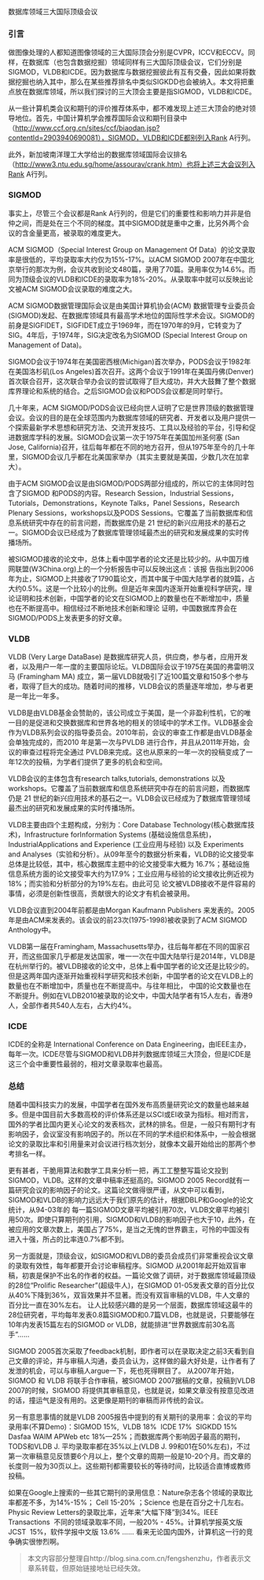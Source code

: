 

数据库领域三大国际顶级会议


### 引言

做图像处理的人都知道图像领域的三大国际顶会分别是CVPR，ICCV和ECCV。同样，在数据库（也包含数据挖掘）领域同样有三大国际顶级会议，它们分别是SIGMOD，VLDB和ICDE。因为数据库与数据挖掘彼此有互有交叠，因此如果将数据挖掘也纳入其中，那么在某些推荐排名中类似SIGKDD也会被纳入。本文将把重点放在数据库领域，所以我们探讨的三大顶会主要是指SIGMOD，VLDB和ICDE。

从一些计算机类会议和期刊的评价推荐体系中，都不难发现上述三大顶会的绝对领导地位。首先，中国计算机学会推荐国际会议和期刊目录中（http://www.ccf.org.cn/sites/ccf/biaodan.jsp?contentId=2903940690081），SIGMOD，VLDB和ICDE都别列入Rank A行列。


此外，新加坡南洋理工大学给出的数据库领域国际会议排名（http://www3.ntu.edu.sg/home/assourav/crank.htm）也将上述三大会议列入Rank A行列。


### SIGMOD

事实上，尽管三个会议都是Rank A行列的，但是它们的重要性和影响力并非是伯仲之间，而是处在三个不同的梯度。其中SIGMOD就是重中之重，比另外两个会议的含金量更高，被录取的难度更大。

ACM SIGMOD（Special Interest Group on Management Of Data）的论文录取率是很低的，平均录取率大约仅为15%-17%。以ACM SIGMOD 2007年在中国北京举行的那次为例，会议共收到论文480篇，录用了70篇。录用率仅为14.6%。而同为顶级会议的VLDB和ICDE的录取率为18%-20%。从录取率中就可以反映出论文被ACM SIGMOD会议录取的难度之大。

ACM SIGMOD数据管理国际会议是由美国计算机协会(ACM) 数据管理专业委员会(SIGMOD)发起、在数据库领域具有最高学术地位的国际性学术会议。SIGMOD的前身是SIGFIDET，SIGFIDET成立于1969年，而在1970年的9月，它转变为了SIG。4年后，于1974年，SIG决定改名为SIGMOD (Special Interest Group on Management of Data)。

SIGMOD会议于1974年在美国密西根(Michigan)首次举办，PODS会议于1982年在美国洛杉矶(Los Angeles)首次召开。这两个会议于1991年在美国丹佛(Denver)首次联合召开，这次联合举办会议的尝试取得了巨大成功，并大大鼓舞了整个数据库界理论和系统的结合。之后SIGMOD会议和PODS会议都是同时举行。

几十年来，ACM SIGMOD/PODS会议已经向世人证明了它是世界顶级的数据管理会议。会议的目的是在全球范围内为数据库领域的研究者、开发者以及用户提供一个探索最新学术思想和研究方法、交流开发技巧、工具以及经验的平台，引导和促进数据库学科的发展。SIGMOD会议第一次于1975年在美国加州圣何塞 (San Jose, California)召开，往后每年都在不同的地方召开，但从1975年至今的几十年里，SIGMOD会议几乎都在北美国家举办（其实主要就是美国，少数几次在加拿大）。

由于ACM SIGMOD会议是由SIGMOD/PODS两部分组成的，所以它的主体同时包含了SIGMOD 和PODS的内容。Research Session，Industrial Sessions，Tutorials，Demonstrations，Keynote Talks，Panel Sessions，Research Plenary Sessions，workshops以及PODS Sessions。它覆盖了当前数据库和信息系统研究中存在的前言问题，而数据库仍是 21 世纪的新兴应用技术的基石之一。SIGMOD会议已经成为了数据库管理领域最杰出的研究和发展成果的实时传播场所。

被SIGMOD接收的论文中，总体上看中国学者的论文还是比较少的。从中国万维网联盟(W3China.org)上的一个分析报告中可以反映出这点：该报 告指出到2006年为止，SIGMOD上共接收了1790篇论文，而其中属于中国大陆学者的就9篇，占大约0.5%。这是一个比较小的比例。但是近年来国内逐渐开始重视科学研究，理论证明和技术创新，中国学者的论文在SIGMOD上的数量也在不断增加中，质量也在不断提高中。相信经过不断地技术创新和理论 证明，中国数据库界会在SIGMOD/PODS上发表更多的好文章。

### VLDB

VLDB (Very Large DataBase) 是数据库研究人员，供应商，参与者，应用开发者，以及用户一年一度的主要国际论坛。VLDB国际会议于1975在美国的弗雷明汉马 (Framingham MA) 成立，第一届VLDB就吸引了近100篇文章和150多个参与者，取得了巨大的成功。随着时间的推移，VLDB会议的质量逐年增加，参与者更是一年比一年多。

VLDB是由VLDB基金会赞助的，该公司成立于美国，是一个非盈利性机，它的唯一目的是促进和交换数据库和世界各地的相关的领域中的学术工作。VLDB基金会作为VLDB系列会议的指导委员会。2010年前，会议的审查工作都是由VLDB基金会单独完成的，而2010 年是第一次与PVLDB 进行合作，并且从2011年开始，会议的审查过程将完全通过 PVLDB来完成。这也从原来的一年一次的投稿变成了一年12次的投稿，为学者们提供了更多的机会和空间。

VLDB会议的主体包含有research talks,tutorials, demonstrations 以及 workshops。它覆盖了当前数据库和信息系统研究中存在的前言问题，而数据库仍是 21 世纪的新兴应用技术的基石之一。VLDB会议已经成为了数据库管理领域最杰出的研究和发展成果的实时传播场所。

VLDB主要由四个主题构成，分别为：Core Database Technology(核心数据库技术)，Infrastructure forInformation Systems (基础设施信息系统)，IndustrialApplications and Experience (工业应用与经验) 以及 Experiments and Analyses（实验和分析）。从09年至今的数据分析来看，VLDB的论文接受率总体是比较低，其中，核心数据库主题中的论文接受率大概为 16.7%；基础设施信息系统方面的论文接受率大约为17.9%；工业应用与经验的论文接收比例近视为18%；而实验和分析部分的为19%左右。由此可见 论文被VLDB接收不是件容易的事情，必须是创新性很高，贡献很大的论文才有机会被录用。

VLDB会议直到2004年前都是由Morgan Kaufmann Publishers 来发表的。2005年是由ACM来发表的。该会议的前23次(1975-1998)被收录到了ACM SIGMOD Anthology中。

VLDB第一届在Framingham, Massachusetts举办，往后每年都在不同的国家召开，而这些国家几乎都是发达国家，唯一一次在中国大陆举行是2014年，VLDB是在杭州举行的。被VLDB接收的论文中，总体上看中国学者的论文还是比较少的。但是这两年国内逐渐开始重视科学研究和技术创新，中国学者的论文在VLDB上的数量也在不断增加中，质量也在不断提高中。与往年相比， 中国的论文数量也在不断提升。例如在VLDB2010被录取的论文中，中国大陆学者有15人左右，香港9人，全部作者共540人左右，占大约4%。

### ICDE

ICDE的全称是 International Conference on Data Engineering，由IEEE主办，每年一次。ICDE尽管与SIGMOD和VLDB并列数据库领域三大顶会，但是ICDE是这三个会中重要性最弱的，相对文章录取率也最高。

### 总结

随着中国科技实力的发展，中国学者在国外发布高质量研究论文的数量也越来越多。但是中国目前大多数高校的评价体系还是以SCI或EI收录为指标。相对而言，国外的学者比国内更关心论文的发表档次，武林的排名。但是，一般只有期刊才有影响因子，会议室没有影响因子的。所以在不同的学术组织和体系中，一般会根据论文的录取比率和引用量来对会议进行档次划分，就像本文最开始给出的那两个参考排名一样。

更有甚者，干脆用算法和数学工具来分析一把，再工工整整写篇论文投到SIGMOD，VLDB。这样的文章中稿率还挺高的。SIGMOD 2005 Record就有一篇研究会议的影响因子的论文。这篇论文做得很严谨，从文中可以看到，SIGMOD和VLDB的影响力远远大于我们原先的估计，根据DBLP和Google的论文统计，从94-03年的 每一篇SIGMOD文章平均被引用70次，VLDB文章平均被引用50次。即使只算期刊的引用，SIGMOD和VLDB的影响因子也大于10，此外，在被应用的文章次数上，美国占了75%，是当之无愧的世界霸主，可怜的中国没有进入十强，所占的比率连0.7%都不到。

另一方面就是，顶级会议，如SIGMOD和VLDB的委员会成员们非常重视会议文章的录取有效性，每年都要开会讨论审稿程序。SIGMOD 从2001年起开始双盲审稿，初衷是保护不出名的作者的权益。一篇论文做了调研，对于数据库领域最顶级的28位“Prolific Researcher”(超级牛人)，在SIGMOD 01-05发表文章的百分比仅从40%下降到36%，双盲效果并不显著。而没有双盲审稿的VLDB，牛人文章的百分比一直在30%左右。
让人比较感兴趣的是另一个层面，数据库领域这最牛的28位研究者，平均每年发表0.8篇SIGMOD和0.7篇VLDB，也就是说，只要能够在10年内发表15篇左右的SIGMOD or VLDB，就能排进“世界数据库前30名高手”……

SIGMOD 2005首次采取了feedback机制，即作者可以在录取决定之前3天看到自己文章的评论，并与审稿人沟通，委员会认为，这样做的最大好处是，让作者有了发泄的机会，可以与审稿人argue一下，死也死得瞑目了。
从2007年开始，SIGMOD 和 VLDB 将联手合作审稿，被SIGMOD 2007据稿的文章，投稿到VLDB 2007的时候，SIGMOD 将提供其审稿意见，也就是说，如果文章没有按意见改进的话，撞运气是没有用的。这更像是期刊的审稿而非传统的会议。

另一有意思事情的就是VLDB 2005报告中提到的有关期刊的录用率：会议的平均录用率(不算Demo)：SIGMOD 15%,  VLDB 18%  ICDE 17%  SIGKDD 15%  Dasfaa WAIM APWeb etc 18%—25%；而数据库两个影响因子最高的期刊，TODS和VLDB J. 平均录取率都在35%以上(VLDB J. 99和01在50%左右)，不过第一次审稿意见反馈要6个月以上，整个文章的周期一般是10-20个月。而文章的长度则一般为30页以上。这些期刊都需要较长的等待时间，比较适合直博或教师投稿。

如果在Google上搜索的一些其它期刊的录用信息：Nature杂志各个领域的录取比率都差不多，为14%-15%； Cell 15-20% ；Science 也是在百分之十几左右。Physic Review Letters的录取比率，近年来“大幅下降”到34%。IEEE Transactions  不同的领域录取率不同，一般20% - 45%。计算机学报英文版 JCST  15%，软件学报中文版 13.6% ……
看来无论国内国外，计算机这一行的竞争确实很惨烈啊。


> 本文内容部分整理自http://blog.sina.com.cn/fengshenzhu，作者表示文章系转载，但原始链接地址已经失效。
